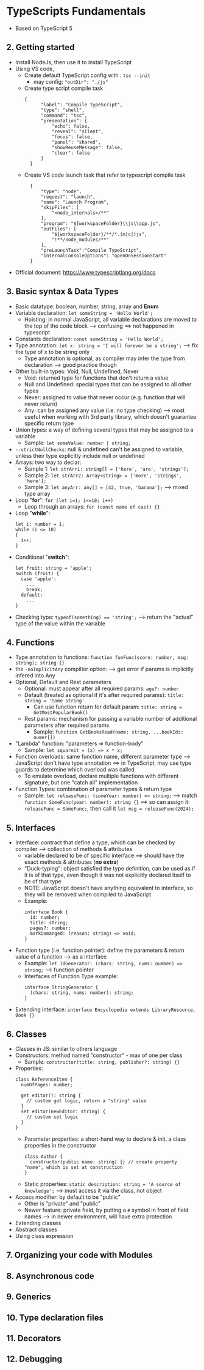 # TypeScripts Fundamentals
  - Based on TypeScript 5

## 2. Getting started
  - Install NodeJs, then use it to install TypeScript
  - Using VS code, 
    + Create default TypeScript config with : `tsc --init`
      - may config: `"outDir": "./js"`
    + Create type script compile task
      ```
      {
			"label": "Compile TypeScript",
			"type": "shell",
			"command": "tsc",
			"presentation": {
				"echo": false,
				"reveal": "silent",
				"focus": false,
				"panel": "shared",
				"showReuseMessage": false,
				"clear": false
			}
		}
      ```
    + Create VS code launch task that refer to typescript compile task
      ```
        {
            "type": "node",
            "request": "launch",
            "name": "Launch Program",
            "skipFiles": [
                "<node_internals>/**"
            ],
            "program": "${workspaceFolder}\\js\\app.js",
            "outFiles": [
                "${workspaceFolder}/**/*.(m|c|)js",
                "!**/node_modules/**"
            ],
            "preLaunchTask":"Compile TypeScript",
            "internalConsoleOptions": "openOnSessionStart"
        }
      ```
  - Official document: https://www.typescriptlang.org/docs

## 3. Basic syntax & Data Types
  - Basic datatype: boolean, number, string, array and **Enum**
  - Variable declaration: `let someString = 'Hello World';`
    + Hoisting: in normal JavaScript, all variable declarations are moved to the top of the code block --> confusing ==> not happened in typescript
  - Constants declaration: `const someString = 'Hello World';`
  - Type annotation: `let x: string = 'I will forever be a string';` --> fix the type of x to be string only
    + Type annotation is optional, as compiler may infer the type from declaration --> good practice though
  - Other built-in types: Void, Null, Undefined, Never
    + Void: returned type for functions that don't return a value
    + Null and Undefined: special types that can be assigned to all other types
    + Never: assigned to value that never occur (e.g. function that will never return)
    + Any: can be assigned any value (i.e. no type checking) --> most useful when working with 3rd party library, which doesn't guarantee specific return type
  - Union types: a way of defining several types that may be assigned to a variable
    + Sample: `let someValue: number | string;`
  - `--strictNullChecks`: null & undefined can't be assigned to variable, unless their type explicitly include null or undefined
  - Arrays: two way to declar:
    + Sample 1: `let strArr1: string[] = ['here', 'are', 'strings'];`
    + Sample 2: `let strArr2: Array<string> = ['more', 'strings', 'here'];`
    + Sample 3: `let anyArr: any[] = [42, true, 'banana'];` --> mixed type array
  - Loop "**for**": `for (let i=1; i<=10; i++)`
    + Loop through an arrays: `for (const name of cast) {}`
  - Loop "**while**":
    ```
    let i: number = 1;
    while (i <= 10) 
    {
      i++;
    }
    ```
  - Conditional "**switch**":
    ```
    let fruit: string = 'apple';
    switch (fruit) {
      case 'apple':
        ...
        break;
      default:
        ...
    }
    ```
  - Checking type: `typeof(something) == 'string';` --> return the "actual" type of the value within the variable

## 4. Functions
  - Type annotation to functions: `function funFunc(score: number, msg: string); string {}`
  - the `-noImplicitAny` compilter option: --> get error if params is implicitly infered into Any
  - Optional, Default and Rest parameters
    + Optional: must appear after all required params: `age?: number`
    + Default (treated as optional if it's after required params): `title: string = 'Some string'`
      - Can use function return for default param: `title: string = GetMostPopularBook()`
    + Rest params: mechanism for passing a variable number of additional parameters after required params
      - Sample: `function GetBooksRead(name: string, ...bookIds: numer[])`
  - "Lambda" function: "parameters => function-body"
    + Sample: `let squareit = (x) => x * x;`
  - Function overloads: same function name, different parameter type --> JavaScript don't have type annotation ==> in TypeScript, may use type guards to determine which overload was called
    + To emulate overload, declare multiple functions with different signature, but one "catch all" implementation
  - Function Types: combination of parameter types & return type
    + Sample: `let releaseFunc: (someYear: number) => string;` --> match `function SomeFunc(year: number): string {}` ==> so can assign it: `releaseFunc = SomeFunc;`, then call it `let msg = releaseFunc(2024);`

## 5. Interfaces
  - Interface: contract that define a type, which can be checked by compiler --> collection of methods & attributes 
    + variable declared to be of specific interface ==> should have the exact methods & attributes (**no extra**)
    + "Duck-typing": object satisfied the type definition, can be used as if it is of that type, even though it was not explicitly declared itself to be of that type
    + NOTE: JavaScript doesn't have anything equivalent to interface, so they will be removed when compiled to JavaScript
    + Example:
      ```
      interface Book {
        id: number;
        title: string;
        pages?: number;
        markDamanged: (reason: string) => void;
      }
      ```
  - Function type (i.e. function pointer): define the parameters & return value of a function --> as a interface
    + Example: `let IdGenerator: (chars: string, nums: number) => string;` --> function pointer
    + Interfaces of Function Type example:
      ```
      interface StringGenerator {
        (chars: string, nums: number): string;
      }
      ```
  - Extending interface: `interface Encyclopedia extends LibraryResource, Book {}`

## 6. Classes
  - Classes in JS: similar to others language
  - Constructors: method named "constructor" - max of one per class
    + Sample: `constructor(title: string, publisher?: string) {}`
  - Properties:
    ```
    class ReferenceItem {
      numOfPages: number;

      get editor(): string {
        // custom get logic, return a "string" value        
      }
      set editor(newEditor: string) {
        // custom set logic
      }
    }
    ```
    + Parameter properties: a short-hand way to declare & init. a class properties in the constructor
      ```
      class Author {
        constructor(public name: string) {} // create property "name", which is set at construction
      }
      ```
    + Static properties: `static description: string = 'A source of knowledge';` --> must access it via the class, not object
  - Access modifier: by default to be "public"
    + Other is "private" and "public"
    + Newer feature: private field, by putting a `#` symbol in front of field names --> in newer environment, will have extra protection
  - Extending classes
  - Abstract classes
  - Using class expression

## 7. Organizing your code with Modules

## 8. Asynchronous code

## 9. Generics

## 10. Type declaration files

## 11. Decorators

## 12. Debugging